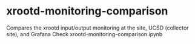 # xrootd-monitoring-comparison
Compares the xrootd input/output monitoring at the site, UCSD (collector site), and Grafana
Check xrootd-monitoring-comparison.ipynb

